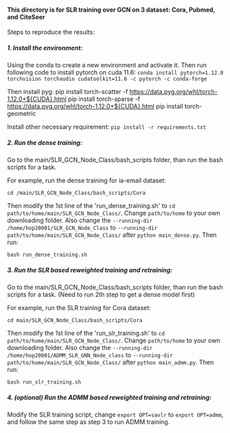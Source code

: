 
#### This directory is for SLR training over GCN on 3 dataset: Cora, Pubmed, and CiteSeer

Steps to reproduce the results:

##### 1. Install the environment: 

Using the conda to create a new environment and activate it. 
Then run following code to install pytorch on cuda 11.6: 
`conda install pytorch=1.12.0 torchvision torchaudio cudatoolkit=11.6 -c pytorch -c conda-forge`

Then install pyg:
pip install torch-scatter -f https://data.pyg.org/whl/torch-1.12.0+${CUDA}.html 
pip install torch-sparse -f https://data.pyg.org/whl/torch-1.12.0+${CUDA}.html 
pip install torch-geometric

Install other necessary requirement:
`pip install -r requirements.txt`
<br />


##### 2. Run the dense training:

Go to the main/SLR_GCN_Node_Class/bash_scripts folder, than run the bash scripts for a task. 

For example, run the dense training for ia-email dataset: 

`cd /main/SLR_GCN_Node_Class/bash_scripts/Cora`

Then modify the 1st line of the 'run_dense_training.sh' to `cd path/to/home/main/SLR_GCN_Node_Class/`. Change `path/to/home` to your own downloading folder.
Also change the `--running-dir /home/hop20001/SLR_GCN_Node_Class` to `--running-dir path/to/home/main/SLR_GCN_Node_Class/` after `python main_dense.py`. Then run:

`bash run_dense_training.sh`
<br />


##### 3. Run the SLR based reweighted training and retraining:

Go to the main/SLR_GCN_Node_Class/bash_scripts folder, than run the bash scripts for a task. (Need to run 2th step to get a dense model first)

For example, run the SLR training for Cora dataset: 

`cd main/SLR_GCN_Node_Class/bash_scripts/Cora`

Then modify the 1st line of the 'run_slr_training.sh' to `cd path/to/home/main/SLR_GCN_Node_Class/`. Change `path/to/home` to your own downloading folder. Also change the `--running-dir /home/hop20001/ADMM_SLR_GNN_Node_class` to `--running-dir path/to/home/main/SLR_GCN_Node_Class/` after `python main_admm.py`. Then run:

`bash run_slr_training.sh`


##### 4. (optional) Run the ADMM based reweighted training and retraining:

Modify the SLR training script, change `export OPT=savlr` to `export OPT=admm`, and follow the same step as step 3 to run ADMM training. 

